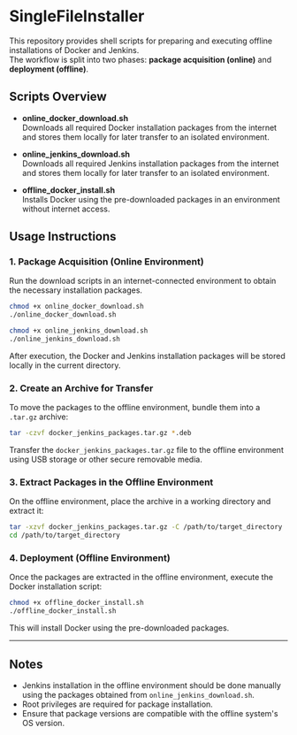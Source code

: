 # SingleFileInstaller

This repository provides shell scripts for preparing and executing offline installations of Docker and Jenkins.  
The workflow is split into two phases: **package acquisition (online)** and **deployment (offline)**.

## Scripts Overview

- **online_docker_download.sh**  
  Downloads all required Docker installation packages from the internet and stores them locally for later transfer to an isolated environment.

- **online_jenkins_download.sh**  
  Downloads all required Jenkins installation packages from the internet and stores them locally for later transfer to an isolated environment.

- **offline_docker_install.sh**  
  Installs Docker using the pre-downloaded packages in an environment without internet access.

## Usage Instructions

### 1. Package Acquisition (Online Environment)
Run the download scripts in an internet-connected environment to obtain the necessary installation packages.

```bash
chmod +x online_docker_download.sh
./online_docker_download.sh

chmod +x online_jenkins_download.sh
./online_jenkins_download.sh
```

After execution, the Docker and Jenkins installation packages will be stored locally in the current directory.

### 2. Create an Archive for Transfer
To move the packages to the offline environment, bundle them into a `.tar.gz` archive:

```bash
tar -czvf docker_jenkins_packages.tar.gz *.deb
```

Transfer the `docker_jenkins_packages.tar.gz` file to the offline environment using USB storage or other secure removable media.

### 3. Extract Packages in the Offline Environment
On the offline environment, place the archive in a working directory and extract it:

```bash
tar -xzvf docker_jenkins_packages.tar.gz -C /path/to/target_directory
cd /path/to/target_directory
```

### 4. Deployment (Offline Environment)
Once the packages are extracted in the offline environment, execute the Docker installation script:

```bash
chmod +x offline_docker_install.sh
./offline_docker_install.sh
```

This will install Docker using the pre-downloaded packages.

---

## Notes
- Jenkins installation in the offline environment should be done manually using the packages obtained from `online_jenkins_download.sh`.
- Root privileges are required for package installation.
- Ensure that package versions are compatible with the offline system's OS version.
